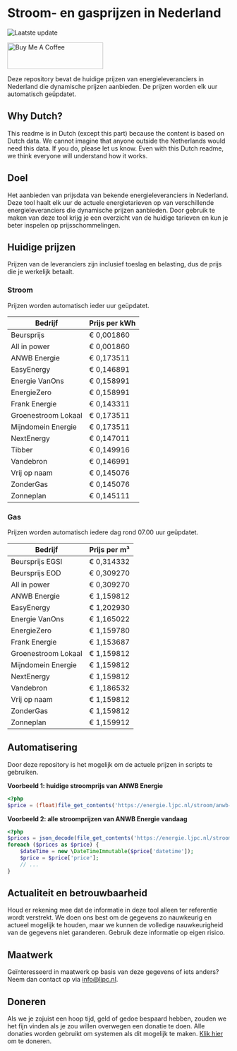 # Stroom- en gasprijzen in Nederland

![Laatste update](https://img.shields.io/badge/laatste%20update-2025--09--21%2009%3A00%20CET-brightgreen)

<a href="https://www.buymeacoffee.com/Lars-" target="_blank"><img src="https://cdn.buymeacoffee.com/buttons/v2/default-orange.png" alt="Buy Me A Coffee" height="60" style="height: 60px !important;width: 217px !important;" ></a>

Deze repository bevat de huidige prijzen van energieleveranciers in Nederland die dynamische prijzen aanbieden. De prijzen worden elk uur automatisch geüpdatet.

## Why Dutch?

This readme is in Dutch (except this part) because the content is based on Dutch data. We cannot imagine that anyone outside the Netherlands would need this data. If you do, please let us know. Even with this Dutch readme, we think
everyone will understand how it works.

## Doel

Het aanbieden van prijsdata van bekende energieleveranciers in Nederland. Deze tool haalt elk uur de actuele energietarieven op van verschillende energieleveranciers die dynamische prijzen aanbieden. Door gebruik te maken van deze tool
krijg je een overzicht van de huidige tarieven en kun je beter inspelen op prijsschommelingen.

## Huidige prijzen

Prijzen van de leveranciers zijn inclusief toeslag en belasting, dus de prijs die je werkelijk betaalt.

### Stroom

Prijzen worden automatisch ieder uur geüpdatet.

 Bedrijf | Prijs per kWh 
---------|---------------
Beursprijs | € 0,001860
All in power | € 0,001860
ANWB Energie | € 0,173511
EasyEnergy | € 0,146891
Energie VanOns | € 0,158991
EnergieZero | € 0,158991
Frank Energie | € 0,143311
Groenestroom Lokaal | € 0,173511
Mijndomein Energie | € 0,173511
NextEnergy | € 0,147011
Tibber | € 0,149916
Vandebron | € 0,146991
Vrij op naam | € 0,145076
ZonderGas | € 0,145076
Zonneplan | € 0,145111


### Gas

Prijzen worden automatisch iedere dag rond 07.00 uur geüpdatet.

 Bedrijf | Prijs per m³ 
---------|--------------
Beursprijs EGSI | € 0,314332
Beursprijs EOD | € 0,309270
All in power | € 0,309270
ANWB Energie | € 1,159812
EasyEnergy | € 1,202930
Energie VanOns | € 1,165022
EnergieZero | € 1,159780
Frank Energie | € 1,153687
Groenestroom Lokaal | € 1,159812
Mijndomein Energie | € 1,159812
NextEnergy | € 1,159812
Vandebron | € 1,186532
Vrij op naam | € 1,159812
ZonderGas | € 1,159812
Zonneplan | € 1,159912


## Automatisering

Door deze repository is het mogelijk om de actuele prijzen in scripts te gebruiken.

**Voorbeeld 1: huidige stroomprijs van ANWB Energie**

```php
<?php
$price = (float)file_get_contents('https://energie.ljpc.nl/stroom/anwb-energie-nu.txt');

```

**Voorbeeld 2: alle stroomprijzen van ANWB Energie vandaag**

```php
<?php
$prices = json_decode(file_get_contents('https://energie.ljpc.nl/stroom/all-in-power-vandaag.json'),true);
foreach ($prices as $price) {
    $dateTime = new \DateTimeImmutable($price['datetime']);
    $price = $price['price'];
    // ...
}
```

## Actualiteit en betrouwbaarheid

Houd er rekening mee dat de informatie in deze tool alleen ter referentie wordt verstrekt. We doen ons best om de gegevens zo nauwkeurig en actueel mogelijk te houden, maar we kunnen de volledige nauwkeurigheid van de gegevens niet
garanderen. Gebruik deze informatie op eigen risico.

## Maatwerk

Geïnteresseerd in maatwerk op basis van deze gegevens of iets anders? Neem dan contact op
via [info@ljpc.nl](mailto:info@ljpc.nl?subject=Energie%20prijzen).

## Doneren

Als we je zojuist een hoop tijd, geld of gedoe bespaard hebben, zouden we het fijn vinden als je zou willen overwegen een
donatie te doen. Alle donaties worden gebruikt om systemen als dit mogelijk te
maken. [Klik hier](https://www.buymeacoffee.com/Lars-) om te doneren.
